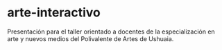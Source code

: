 # arte-interactivo
Presentación para el taller orientado a docentes de la especialización en arte y nuevos medios del Polivalente de Artes de Ushuaia.
